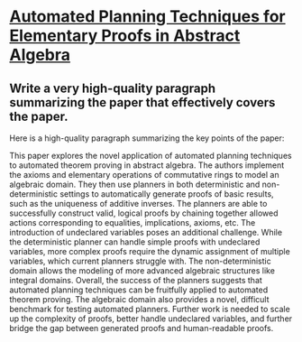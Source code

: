 # [Automated Planning Techniques for Elementary Proofs in Abstract Algebra](https://arxiv.org/abs/2312.06490)

## Write a very high-quality paragraph summarizing the paper that effectively covers the paper.

 Here is a high-quality paragraph summarizing the key points of the paper:

This paper explores the novel application of automated planning techniques to automated theorem proving in abstract algebra. The authors implement the axioms and elementary operations of commutative rings to model an algebraic domain. They then use planners in both deterministic and non-deterministic settings to automatically generate proofs of basic results, such as the uniqueness of additive inverses. The planners are able to successfully construct valid, logical proofs by chaining together allowed actions corresponding to equalities, implications, axioms, etc. The introduction of undeclared variables poses an additional challenge. While the deterministic planner can handle simple proofs with undeclared variables, more complex proofs require the dynamic assignment of multiple variables, which current planners struggle with. The non-deterministic domain allows the modeling of more advanced algebraic structures like integral domains. Overall, the success of the planners suggests that automated planning techniques can be fruitfully applied to automated theorem proving. The algebraic domain also provides a novel, difficult benchmark for testing automated planners. Further work is needed to scale up the complexity of proofs, better handle undeclared variables, and further bridge the gap between generated proofs and human-readable proofs.
